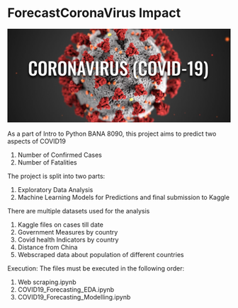 # ForecastCoronaVirus Impact

![COVID19](COVIDimage.jpg)


As a part of Intro to Python BANA 8090, this project aims to predict two aspects of COVID19

1. Number of Confirmed Cases
2. Number of Fatalities

The project is split into two parts:
1. Exploratory Data Analysis
2. Machine Learning Models for Predictions and final submission to Kaggle

There are multiple datasets used for the analysis
1. Kaggle files on cases till date
2. Government Measures by country
3. Covid health Indicators by country
4. Distance from China
5. Webscraped data about population of different countries

Execution:
The files must be executed in the following order:
1. Web scraping.ipynb
2. COVID19_Forecasting_EDA.ipynb
3. COVID19_Forecasting_Modelling.ipynb
